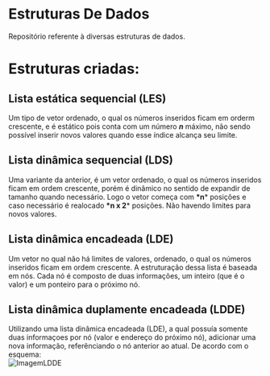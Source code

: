 # Estruturas De Dados

Repositório referente à diversas estruturas de dados.

# Estruturas criadas:
## Lista estática sequencial (LES)
Um tipo de vetor ordenado, o qual os números inseridos ficam em orderm crescente, e é estático pois conta com um número *__n__* máximo, não sendo possível inserir novos valores quando esse índice alcança seu limite.

## Lista dinâmica sequencial (LDS)
Uma variante da anterior, é um vetor ordenado, o qual os números inseridos ficam em ordem crescente, porém é dinâmico no sentido de expandir de tamanho quando necessário. Logo o vetor começa com __*n__* posições e caso necessário é realocado __*n x 2__* posições. Não havendo limites para novos valores.

## Lista dinâmica encadeada (LDE)
Um vetor no qual não há limites de valores, ordenado, o qual os números inseridos ficam em ordem crescente. A estruturação dessa lista é baseada em nós. Cada nó é composto de duas informações, um inteiro (que é o valor) e um ponteiro para o próximo nó.

## Lista dinâmica duplamente encadeada (LDDE)
Utilizando uma lista dinâmica encadeada (LDE), a qual possuía somente duas informaçoes por nó (valor e endereço do próximo nó), adicionar uma nova informação, referênciando o nó anterior ao atual. De acordo com o esquema:\
![ImagemLDDE](https://www.thecrazyprogrammer.com/wp-content/uploads/2015/09/Doubly-Linked-List-in-C-and-C-.gif)
